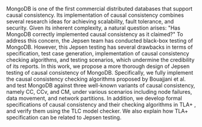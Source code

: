 MongoDB is one of the first commercial distributed databases that support causal consistency. Its implementation of causal consistency combines several research ideas for achieving scalability, fault tolerance, and security. Given its inherent complexity, a natural question arises: "Has MongoDB correctly implemented causal consistency as it claimed?" To address this concern, the Jepsen team has conducted black-box testing of MongoDB. However, this Jepsen testing has several drawbacks in terms of specification, test case generation, implementation of causal consistency checking algorithms, and testing scenarios, which undermine the credibility of its reports. In this work, we propose a more thorough design of Jepsen testing of causal consistency of MongoDB. Specifically, we fully implement the causal consistency checking algorithms proposed by Bouajjani et al. and test MongoDB against three well-known variants of causal consistency, namely CC, CCv, and CM, under various scenarios including node failures, data movement, and network partitions. In addition, we develop formal specifications of causal consistency and their checking algorithms in TLA+ , and verify them using the TLC model checker. We also explain how TLA+ specification can be related to Jepsen testing.